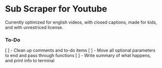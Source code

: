 # Sub Scraper for Youtube
Currently optimized for english videos, with closed captions, made for kids, and with unrestriced license.

### To-Do
[ ] - Clean up comments and to-do items
[ ] - Move all optional parameters to end and pass through functions
[ ] - Write summary of what happens, and print info to terminal
